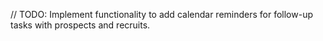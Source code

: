 // TODO: Implement functionality to add calendar reminders for follow-up tasks with prospects and recruits.
